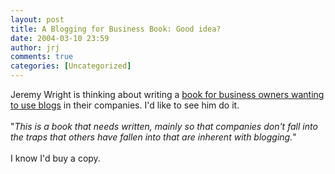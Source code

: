 ```yaml
---
layout: post
title: A Blogging for Business Book: Good idea?
date: 2004-03-10 23:59
author: jrj
comments: true
categories: [Uncategorized]
---
```

Jeremy Wright is thinking about writing a <a href="http://www.ensight.org/archives/2004/03/07/what_companies_need_a_blogging_book.html" target="_blank">book for business owners wanting to use blogs</a> in their companies. I'd like to see him do it.<br /><br />"*This is a book that needs written, mainly so that companies don't fall into the traps that others have fallen into that are inherent with blogging.*"<br /><br />I know I'd buy a copy.
